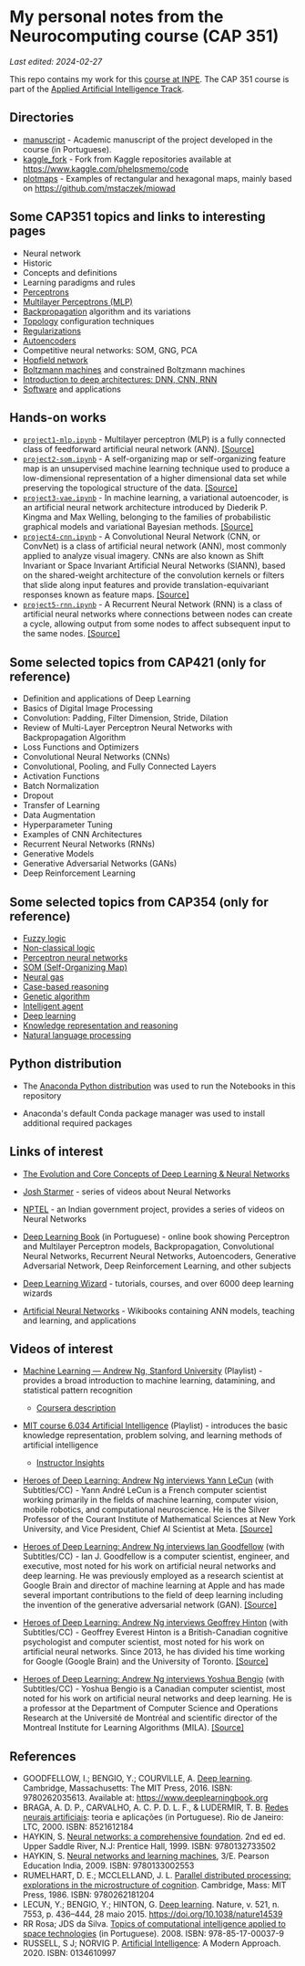 # My personal notes from the Neurocomputing course (CAP 351)

*Last edited: 2024-02-27*

This repo contains my work for this [course at INPE](http://www.inpe.br/posgraduacao/). The CAP 351 course is part of the [Applied Artificial Intelligence Track](http://www.inpe.br/posgraduacao/cap/catalogo-disciplinas.php).


## Directories

- [manuscript](manuscript) - Academic manuscript of the project developed in the course (in Portuguese).
- [kaggle_fork](kaggle_fork) - Fork from Kaggle repositories available at https://www.kaggle.com/phelpsmemo/code
- [plotmaps](plotmaps) - Examples of rectangular and hexagonal maps, mainly based on https://github.com/mstaczek/miowad


## Some CAP351 topics and links to interesting pages

- Neural network
- Historic
- Concepts and definitions
- Learning paradigms and rules
- [Perceptrons](https://en.wikipedia.org/wiki/Perceptron)
- [Multilayer Perceptrons (MLP)](https://en.wikipedia.org/wiki/Multilayer_perceptron)
- [Backpropagation](https://en.wikipedia.org/wiki/Backpropagation) algorithm and its variations
- [Topology](https://www.researchgate.net/figure/Neural-network-model-topology-and-layer-configuration-represented-by-a-p-dimensional_fig1_312082939) configuration techniques
- [Regularizations](https://www.analyticsvidhya.com/blog/2018/04/fundamentals-deep-learning-regularization-techniques/)
- [Autoencoders](https://www.analyticsvidhya.com/blog/2021/10/an-introduction-to-autoencoders-for-beginners/)
- Competitive neural networks: SOM, GNG, PCA
- [Hopfield network](https://www.geeksforgeeks.org/hopfield-neural-network/)
- [Boltzmann machines](https://www.geeksforgeeks.org/types-of-boltzmann-machines/) and constrained Boltzmann machines
- [Introduction to deep architectures: DNN, CNN, RNN](https://www.geeksforgeeks.org/difference-between-ann-cnn-and-rnn/)
- [Software](https://en.wikipedia.org/wiki/Neural_network_software) and applications


## Hands-on works

- [`project1-mlp.ipynb`](https://github.com/efurlanm/351/blob/main/projecto1-mlp.ipynb) - Multilayer perceptron (MLP) is a fully connected class of feedforward artificial neural network (ANN). [[Source]](https://en.wikipedia.org/wiki/Multilayer_perceptron)
- [`project2-som.ipynb`](https://github.com/efurlanm/351/blob/main/project2-som.ipynb) - A self-organizing map or self-organizing feature map is an unsupervised machine learning technique used to produce a low-dimensional representation of a higher dimensional data set while preserving the topological structure of the data. [[Source]](https://en.wikipedia.org/wiki/Self-organizing_map)
- [`project3-vae.ipynb`](https://github.com/efurlanm/351/blob/main/project3-vae.ipynb) - In machine learning, a variational autoencoder, is an artificial neural network architecture introduced by Diederik P. Kingma and Max Welling, belonging to the families of probabilistic graphical models and variational Bayesian methods. [[Source]](https://en.wikipedia.org/wiki/Variational_autoencoder)
- [`project4-cnn.ipynb`](https://github.com/efurlanm/351/blob/main/project4-cnn.ipynb) - A Convolutional Neural Network (CNN, or ConvNet) is a class of artificial neural network (ANN), most commonly applied to analyze visual imagery. CNNs are also known as Shift Invariant or Space Invariant Artificial Neural Networks (SIANN), based on the shared-weight architecture of the convolution kernels or filters that slide along input features and provide translation-equivariant responses known as feature maps. [[Source]](https://en.wikipedia.org/wiki/Convolutional_neural_network)
- [`project5-rnn.ipynb`](https://github.com/efurlanm/351/blob/main/project5-rnn.ipynb) - A Recurrent Neural Network (RNN) is a class of artificial neural networks where connections between nodes can create a cycle, allowing output from some nodes to affect subsequent input to the same nodes. [[Source]](https://en.wikipedia.org/wiki/Recurrent_neural_network)


## Some selected topics from CAP421 (only for reference)

- Definition and applications of Deep Learning
- Basics of Digital Image Processing
- Convolution: Padding, Filter Dimension, Stride, Dilation
- Review of Multi-Layer Perceptron Neural Networks with Backpropagation Algorithm
- Loss Functions and Optimizers
- Convolutional Neural Networks (CNNs)
- Convolutional, Pooling, and Fully Connected Layers
- Activation Functions
- Batch Normalization
- Dropout
- Transfer of Learning
- Data Augmentation
- Hyperparameter Tuning
- Examples of CNN Architectures
- Recurrent Neural Networks (RNNs)
- Generative Models
- Generative Adversarial Networks (GANs)
- Deep Reinforcement Learning


## Some selected topics from CAP354 (only for reference)

- [Fuzzy logic](https://en.wikipedia.org/wiki/Fuzzy_logic)
- [Non-classical logic](https://en.wikipedia.org/wiki/Non-classical_logic)
- [Perceptron neural networks](https://towardsdatascience.com/what-is-a-perceptron-basics-of-neural-networks-c4cfea20c590)
- [SOM (Self-Organizing Map)](https://en.wikipedia.org/wiki/Self-organizing_map)
- [Neural gas](https://en.wikipedia.org/wiki/Neural_gas)
- [Case-based reasoning](https://en.wikipedia.org/wiki/Case-based_reasoning)
- [Genetic algorithm](https://en.wikipedia.org/wiki/Genetic_algorithm)
- [Intelligent agent](https://en.wikipedia.org/wiki/Intelligent_agent)
- [Deep learning](https://en.wikipedia.org/wiki/Deep_learning)
- [Knowledge representation and reasoning](https://en.wikipedia.org/wiki/Knowledge_representation_and_reasoning)
- [Natural language processing](https://en.wikipedia.org/wiki/Natural_language_processing)


## Python distribution

- The [Anaconda Python distribution](https://www.anaconda.com/products/distribution) was used to run the Notebooks in this repository

- Anaconda's default Conda package manager was used to install additional required packages


## Links of interest

- [The Evolution and Core Concepts of Deep Learning & Neural Networks](https://www.analyticsvidhya.com/blog/2016/08/evolution-core-concepts-deep-learning-neural-networks/)

- [Josh Starmer](https://www.youtube.com/playlist?list=PLblh5JKOoLUIxGDQs4LFFD--41Vzf-ME1) - series of videos about Neural Networks

- [NPTEL](https://www.youtube.com/channel/UCYa1WtI-vb_bx-anHdmpNfA/search?query=neural) - an Indian government project, provides a series of videos on Neural Networks

- [Deep Learning Book](https://www.deeplearningbook.com.br/) (in Portuguese) - online book showing Perceptron and Multilayer Perceptron models, Backpropagation, Convolutional Neural Networks, Recurrent Neural Networks, Autoencoders, Generative Adversarial Network, Deep Reinforcement Learning, and other subjects

- [Deep Learning Wizard](https://www.deeplearningwizard.com) - tutorials, courses, and over 6000 deep learning wizards 

- [Artificial Neural Networks](https://en.wikibooks.org/wiki/Artificial_Neural_Networks) - Wikibooks containing ANN models, teaching and learning, and applications


## Videos of interest

- [Machine Learning — Andrew Ng, Stanford University](https://www.youtube.com/playlist?list=PLLssT5z_DsK-h9vYZkQkYNWcItqhlRJLN) (Playlist) - provides a broad introduction to machine learning, datamining, and statistical pattern recognition
  
  - [Coursera description](https://www.coursera.org/learn/machine-learning)

- [MIT course 6.034 Artificial Intelligence](https://www.youtube.com/playlist?list=PLUl4u3cNGP63gFHB6xb-kVBiQHYe_4hSi) (Playlist) - introduces the basic knowledge representation, problem solving, and learning methods of artificial intelligence
  
  - [Instructor Insights](https://ocw.mit.edu/courses/6-034-artificial-intelligence-fall-2010/pages/instructor-insights/)

- [Heroes of Deep Learning: Andrew Ng interviews Yann LeCun](https://youtu.be/Svb1c6AkRzE) (with Subtitles/CC) - Yann André LeCun is a French computer scientist working primarily in the fields of machine learning, computer vision, mobile robotics, and computational neuroscience. He is the Silver Professor of the Courant Institute of Mathematical Sciences at New York University, and Vice President, Chief AI Scientist at Meta. [[Source]](https://en.wikipedia.org/wiki/Yann_LeCun)

- [Heroes of Deep Learning: Andrew Ng interviews Ian Goodfellow](https://youtu.be/pWAc9B2zJS4) (with Subtitles/CC) - Ian J. Goodfellow is a computer scientist, engineer, and executive, most noted for his work on artificial neural networks and deep learning. He was previously employed as a research scientist at Google Brain and director of machine learning at Apple and has made several important contributions to the field of deep learning including the invention of the generative adversarial network (GAN). [[Source]](https://en.wikipedia.org/wiki/Ian_Goodfellow)

- [Heroes of Deep Learning: Andrew Ng interviews Geoffrey Hinton](https://youtu.be/-eyhCTvrEtE) (with Subtitles/CC) - Geoffrey Everest Hinton is a British-Canadian cognitive psychologist and computer scientist, most noted for his work on artificial neural networks. Since 2013, he has divided his time working for Google (Google Brain) and the University of Toronto. [[Source]](https://en.wikipedia.org/wiki/Geoffrey_Hinton)

- [Heroes of Deep Learning: Andrew Ng interviews Yoshua Bengio](https://youtu.be/pnTLZQhFpaE) (with Subtitles/CC) - Yoshua Bengio is a Canadian computer scientist, most noted for his work on artificial neural networks and deep learning. He is a professor at the Department of Computer Science and Operations Research at the Université de Montréal and scientific director of the Montreal Institute for Learning Algorithms (MILA). [[Source]](https://en.wikipedia.org/wiki/Yoshua_Bengio)


## References

- GOODFELLOW, I.; BENGIO, Y.; COURVILLE, A. [Deep learning](https://www.google.com.br/books/edition/Deep_Learning/Np9SDQAAQBAJ). Cambridge, Massachusetts: The MIT Press, 2016. ISBN: 9780262035613. Available at: https://www.deeplearningbook.org
- BRAGA, A. D. P., CARVALHO, A. C. P. D. L. F., & LUDERMIR, T. B. [Redes neurais artificiais](https://www.skoob.com.br/redes-neurais-artificiais-222201ed300416.html): teoria e aplicações (in Portuguese). Rio de Janeiro: LTC, 2000. ISBN: 8521612184
- HAYKIN, S. [Neural networks: a comprehensive foundation](https://www.google.com.br/books/edition/Neural_Networks/bX4pAQAAMAAJ). 2nd ed ed. Upper Saddle River, N.J: Prentice Hall, 1999. ISBN: 9780132733502
- HAYKIN, S. [Neural networks and learning machines](https://www.google.com.br/books/edition/_/faouAAAAQBAJ), 3/E. Pearson Education India, 2009. ISBN: 9780133002553
- RUMELHART, D. E.; MCCLELLAND, J. L. [Parallel distributed processing: explorations in the microstructure of cognition](https://mitpress.mit.edu/books/parallel-distributed-processing-volume-1). Cambridge, Mass: MIT Press, 1986. ISBN: 9780262181204
- LECUN, Y.; BENGIO, Y.; HINTON, G. [Deep learning](https://www.nature.com/articles/nature14539). Nature, v. 521, n. 7553, p. 436–444, 28 maio 2015. https://doi.org/10.1038/nature14539
- RR Rosa; JDS da Silva. [Topics of computational intelligence applied to space technologies](http://mtc-m16c.sid.inpe.br/col/urlib.net/www/2011/03.29.20.55/doc/mirrorget.cgi?languagebutton=en&metadatarepository=sid.inpe.br/mtc-m18@80/2008/12.19.13.18.16&index=0&serveraddress=mtc-m16c.sid.inpe.br%20804&choice=full&lastupdate=2021:04.14.18.47.25%20sid.inpe.br/mtc-m18@80/2008/03.17.15.17%20marciana%20%7BD%202008%7D&continue=no&keywords=&accent=yes&case=yes&imageflag=0&mirrorgetflag=1) (in Portuguese). 2008. ISBN: 978-85-17-00037-9
- RUSSELL, S J; NORVIG P. [Artificial Intelligence](http://aima.cs.berkeley.edu/): A Modern Approach. 2020. ISBN: 0134610997
